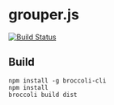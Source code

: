 grouper.js
==========

[![Build Status](https://travis-ci.org/michiel/grouper-js.svg?branch=master)](https://travis-ci.org/michiel/grouper-js)

Build
-----

    npm install -g broccoli-cli
    npm install
    broccoli build dist


